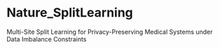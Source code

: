 # Nature_SplitLearning
Multi-Site Split Learning for Privacy-Preserving Medical Systems under Data Imbalance Constraints

